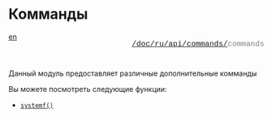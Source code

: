 # Комманды

<div style="display: flex; justify-content: space-between; margin-bottom: 25px">
  <a href="/doc/ru/api/commands/commands/.md">en</a>

  <p style="text-align: right;
            color: gray;
            font-size: 15px;
            font-family: 'Jetbrains Mono', SFMono-Regular, Consolas, 'Liberation Mono', Menlo, monospace, Arial">
      <a href="/README.md">/</a><a href="/doc/index.md">doc/</a><a href="/doc/ru/index.md">ru/</a><a href="/doc/ru/api/index.md">api/</a><a href="/doc/ru/api/commands/index.md">commands/</a>commands
  </p>
</div>

Данный модуль предоставляет различные дополнительные комманды

Вы можете посмотреть следующие функции:

+ [`systemf()`](/doc/ru/api/commands/commands/systemf.md)